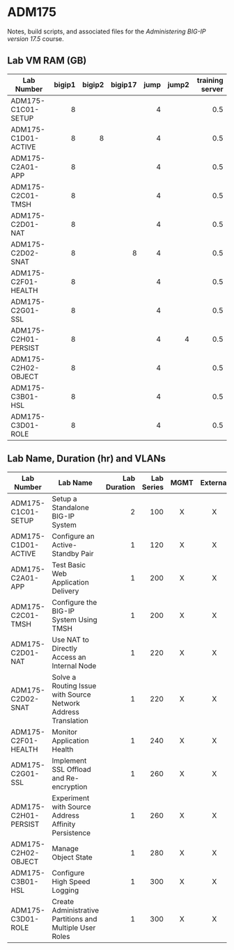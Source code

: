 # ADM175
Notes, build scripts, and associated files for the *Administering BIG-IP version 17.5* course.

## Lab VM RAM (GB)
|Lab Number            |bigip1|bigip2|bigip17|jump|jump2|training server|
|----------------------|-----:|-----:|------:|---:|----:|--------------:|
|ADM175-C1C01-SETUP    |8     |      |       |4   |     |0.5            |
|ADM175-C1D01-ACTIVE   |8     |8     |       |4   |     |0.5            |
|ADM175-C2A01-APP      |8     |      |       |4   |     |0.5            |
|ADM175-C2C01-TMSH     |8     |      |       |4   |     |0.5            |
|ADM175-C2D01-NAT      |8     |      |       |4   |     |0.5            |
|ADM175-C2D02-SNAT     |8     |      |8      |4   |     |0.5            |
|ADM175-C2F01-HEALTH   |8     |      |       |4   |     |0.5            |
|ADM175-C2G01-SSL      |8     |      |       |4   |     |0.5            |
|ADM175-C2H01-PERSIST  |8     |      |       |4   |4    |0.5            |
|ADM175-C2H02-OBJECT   |8     |      |       |4   |     |0.5            |
|ADM175-C3B01-HSL      |8     |      |       |4   |     |0.5            |
|ADM175-C3D01-ROLE     |8     |      |       |4   |     |0.5            |

## Lab Name, Duration (hr) and VLANs
|Lab Number            |Lab Name                                                     |Lab Duration|Lab Series|MGMT|External|Internal|Internet|
|----------------------|-------------------------------------------------------------|-----------:|---------:|:--:|:------:|:------:|:------:|
|ADM175-C1C01-SETUP    |Setup a Standalone BIG-IP System                             |2           |100       |X   |X       |X       |        |
|ADM175-C1D01-ACTIVE   |Configure an Active-Standby Pair                             |1           |120       |X   |X       |X       |        |
|ADM175-C2A01-APP      |Test Basic Web Application Delivery                          |1           |200       |X   |X       |X       |        |
|ADM175-C2C01-TMSH     |Configure the BIG-IP System Using TMSH                       |1           |200       |X   |X       |X       |        |
|ADM175-C2D01-NAT      |Use NAT to Directly Access an Internal Node                  |1           |220       |X   |X       |X       |        |
|ADM175-C2D02-SNAT     |Solve a Routing Issue with Source Network Address Translation|1           |220       |X   |X       |X       |not used|
|ADM175-C2F01-HEALTH   |Monitor Application Health                                   |1           |240       |X   |X       |X       |        |
|ADM175-C2G01-SSL      |Implement SSL Offload and Re-encryption                      |1           |260       |X   |X       |X       |        |
|ADM175-C2H01-PERSIST  |Experiment with Source Address Affinity Persistence          |1           |260       |X   |X       |X       |        |
|ADM175-C2H02-OBJECT   |Manage Object State                                          |1           |280       |X   |X       |X       |        |
|ADM175-C3B01-HSL      |Configure High Speed Logging                                 |1           |300       |X   |X       |X       |        |
|ADM175-C3D01-ROLE     |Create Administrative Partitions and Multiple User Roles     |1           |300       |X   |X       |X       |        |
